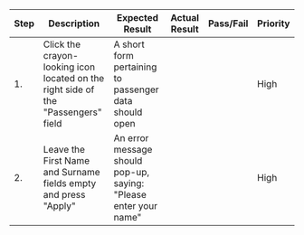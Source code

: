 | Step         | Description            | Expected Result | Actual Result | Pass/Fail | Priority |
|--------------|------------------------|-----------------|---------------|-----------|----------|
| 1.           | Click the crayon-looking icon located on the right side of the "Passengers" field | A short form pertaining to passenger data should open |     |     | High |
| 2.           | Leave the First Name and Surname fields empty and press "Apply" | An error message should pop-up, saying: "Please enter your name" |     |     | High |
